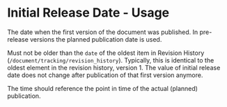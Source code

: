 # Initial Release Date - Usage

The date when the first version of the document was published.
In pre-release versions the planned publication date is used.

Must not be older than the `date` of the oldest item in Revision History (`/document/tracking/revision_history`).
Typically, this is identical to the oldest element in the revision history, version 1.
The value of initial release date does not change after publication of that first version anymore.

The time should reference the point in time of the actual (planned) publication.
